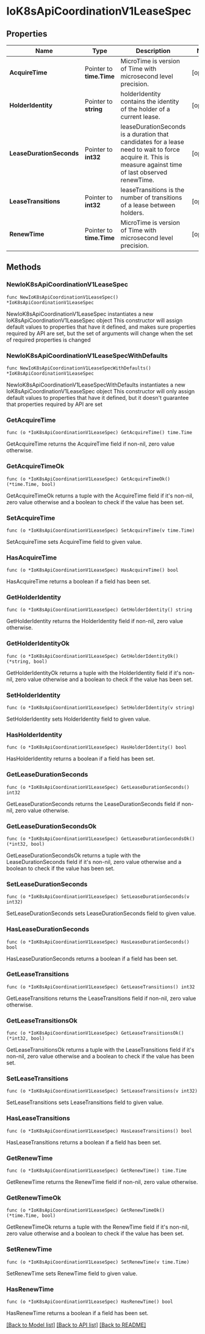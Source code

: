 # IoK8sApiCoordinationV1LeaseSpec

## Properties

Name | Type | Description | Notes
------------ | ------------- | ------------- | -------------
**AcquireTime** | Pointer to **time.Time** | MicroTime is version of Time with microsecond level precision. | [optional] 
**HolderIdentity** | Pointer to **string** | holderIdentity contains the identity of the holder of a current lease. | [optional] 
**LeaseDurationSeconds** | Pointer to **int32** | leaseDurationSeconds is a duration that candidates for a lease need to wait to force acquire it. This is measure against time of last observed renewTime. | [optional] 
**LeaseTransitions** | Pointer to **int32** | leaseTransitions is the number of transitions of a lease between holders. | [optional] 
**RenewTime** | Pointer to **time.Time** | MicroTime is version of Time with microsecond level precision. | [optional] 

## Methods

### NewIoK8sApiCoordinationV1LeaseSpec

`func NewIoK8sApiCoordinationV1LeaseSpec() *IoK8sApiCoordinationV1LeaseSpec`

NewIoK8sApiCoordinationV1LeaseSpec instantiates a new IoK8sApiCoordinationV1LeaseSpec object
This constructor will assign default values to properties that have it defined,
and makes sure properties required by API are set, but the set of arguments
will change when the set of required properties is changed

### NewIoK8sApiCoordinationV1LeaseSpecWithDefaults

`func NewIoK8sApiCoordinationV1LeaseSpecWithDefaults() *IoK8sApiCoordinationV1LeaseSpec`

NewIoK8sApiCoordinationV1LeaseSpecWithDefaults instantiates a new IoK8sApiCoordinationV1LeaseSpec object
This constructor will only assign default values to properties that have it defined,
but it doesn't guarantee that properties required by API are set

### GetAcquireTime

`func (o *IoK8sApiCoordinationV1LeaseSpec) GetAcquireTime() time.Time`

GetAcquireTime returns the AcquireTime field if non-nil, zero value otherwise.

### GetAcquireTimeOk

`func (o *IoK8sApiCoordinationV1LeaseSpec) GetAcquireTimeOk() (*time.Time, bool)`

GetAcquireTimeOk returns a tuple with the AcquireTime field if it's non-nil, zero value otherwise
and a boolean to check if the value has been set.

### SetAcquireTime

`func (o *IoK8sApiCoordinationV1LeaseSpec) SetAcquireTime(v time.Time)`

SetAcquireTime sets AcquireTime field to given value.

### HasAcquireTime

`func (o *IoK8sApiCoordinationV1LeaseSpec) HasAcquireTime() bool`

HasAcquireTime returns a boolean if a field has been set.

### GetHolderIdentity

`func (o *IoK8sApiCoordinationV1LeaseSpec) GetHolderIdentity() string`

GetHolderIdentity returns the HolderIdentity field if non-nil, zero value otherwise.

### GetHolderIdentityOk

`func (o *IoK8sApiCoordinationV1LeaseSpec) GetHolderIdentityOk() (*string, bool)`

GetHolderIdentityOk returns a tuple with the HolderIdentity field if it's non-nil, zero value otherwise
and a boolean to check if the value has been set.

### SetHolderIdentity

`func (o *IoK8sApiCoordinationV1LeaseSpec) SetHolderIdentity(v string)`

SetHolderIdentity sets HolderIdentity field to given value.

### HasHolderIdentity

`func (o *IoK8sApiCoordinationV1LeaseSpec) HasHolderIdentity() bool`

HasHolderIdentity returns a boolean if a field has been set.

### GetLeaseDurationSeconds

`func (o *IoK8sApiCoordinationV1LeaseSpec) GetLeaseDurationSeconds() int32`

GetLeaseDurationSeconds returns the LeaseDurationSeconds field if non-nil, zero value otherwise.

### GetLeaseDurationSecondsOk

`func (o *IoK8sApiCoordinationV1LeaseSpec) GetLeaseDurationSecondsOk() (*int32, bool)`

GetLeaseDurationSecondsOk returns a tuple with the LeaseDurationSeconds field if it's non-nil, zero value otherwise
and a boolean to check if the value has been set.

### SetLeaseDurationSeconds

`func (o *IoK8sApiCoordinationV1LeaseSpec) SetLeaseDurationSeconds(v int32)`

SetLeaseDurationSeconds sets LeaseDurationSeconds field to given value.

### HasLeaseDurationSeconds

`func (o *IoK8sApiCoordinationV1LeaseSpec) HasLeaseDurationSeconds() bool`

HasLeaseDurationSeconds returns a boolean if a field has been set.

### GetLeaseTransitions

`func (o *IoK8sApiCoordinationV1LeaseSpec) GetLeaseTransitions() int32`

GetLeaseTransitions returns the LeaseTransitions field if non-nil, zero value otherwise.

### GetLeaseTransitionsOk

`func (o *IoK8sApiCoordinationV1LeaseSpec) GetLeaseTransitionsOk() (*int32, bool)`

GetLeaseTransitionsOk returns a tuple with the LeaseTransitions field if it's non-nil, zero value otherwise
and a boolean to check if the value has been set.

### SetLeaseTransitions

`func (o *IoK8sApiCoordinationV1LeaseSpec) SetLeaseTransitions(v int32)`

SetLeaseTransitions sets LeaseTransitions field to given value.

### HasLeaseTransitions

`func (o *IoK8sApiCoordinationV1LeaseSpec) HasLeaseTransitions() bool`

HasLeaseTransitions returns a boolean if a field has been set.

### GetRenewTime

`func (o *IoK8sApiCoordinationV1LeaseSpec) GetRenewTime() time.Time`

GetRenewTime returns the RenewTime field if non-nil, zero value otherwise.

### GetRenewTimeOk

`func (o *IoK8sApiCoordinationV1LeaseSpec) GetRenewTimeOk() (*time.Time, bool)`

GetRenewTimeOk returns a tuple with the RenewTime field if it's non-nil, zero value otherwise
and a boolean to check if the value has been set.

### SetRenewTime

`func (o *IoK8sApiCoordinationV1LeaseSpec) SetRenewTime(v time.Time)`

SetRenewTime sets RenewTime field to given value.

### HasRenewTime

`func (o *IoK8sApiCoordinationV1LeaseSpec) HasRenewTime() bool`

HasRenewTime returns a boolean if a field has been set.


[[Back to Model list]](../README.md#documentation-for-models) [[Back to API list]](../README.md#documentation-for-api-endpoints) [[Back to README]](../README.md)


